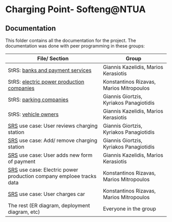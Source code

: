 # Charging Point- Softeng@NTUA

## Documentation

This folder contains all the documentation for the project. The documentation was done with peer programming in these groups:

| File/ Section                                                                                                | Group                                    |
| ------------------------------------------------------------------------------------------------------------ | ---------------------------------------- |
| StRS: [banks and payment services](StRS_docs/banks_and_payment_services_StRS_2020-v1.docx)                   | Giannis Kazelidis, Marios Kerasiotis     |
| StRS: [electric power production companies](StRS_docs/electric_power_production_companies_StRS_2020-v1.docx) | Konstantinos Rizavas, Marios Mitropoulos |
| StRS: [parking companies](StRS_docs/parking_companies_StRS_2020-v1.docx)                                     | Giannis Giortzis, Kyriakos Panagiotidis  |
| StRS: [vehicle owners](StRS_docs/vehicle_owners_StRS_2020-v1.docx)                                           | Giannis Kazelidis, Marios Kerasiotis     |
| [SRS](SRS_2020-v1.docx) use case: User reviews charging station                                              | Giannis Giortzis, Kyriakos Panagiotidis  |
| [SRS](SRS_2020-v1.docx) use case: Add/ remove charging station                                               | Giannis Giortzis, Kyriakos Panagiotidis  |
| [SRS](SRS_2020-v1.docx) use case: User adds new form of payment                                              | Giannis Kazelidis, Marios Kerasiotis     |
| [SRS](SRS_2020-v1.docx) use case: Electric power production company emploee tracks data                      | Konstantinos Rizavas, Marios Mitropoulos |
| [SRS](SRS_2020-v1.docx) use case: User charges car                                                           | Konstantinos Rizavas, Marios Mitropoulos |
| The rest (ER diagram, deployment diagram, etc)                                                               | Everyone in the group                    |
